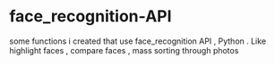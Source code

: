 # face_recognition-API
some functions i created that use face_recognition API , Python . Like highlight faces , compare faces , mass sorting through photos
